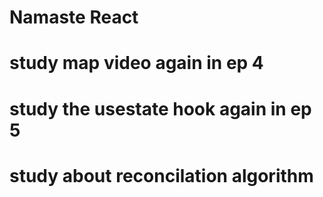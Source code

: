 # Namaste React
# study map video again in ep 4
# study the usestate hook again in ep 5
# study about reconcilation algorithm
